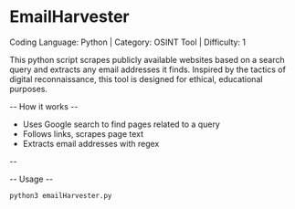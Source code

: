 # EmailHarvester

Coding Language: Python | Category: OSINT Tool | Difficulty: 1

This python script scrapes publicly available websites based on a search query and extracts any email addresses it finds. Inspired by the tactics of digital reconnaissance, this tool is designed for ethical, educational purposes.

-- How it works --

- Uses Google search to find pages related to a query
- Follows links, scrapes page text
- Extracts email addresses with regex

--

-- Usage --

```bash
python3 emailHarvester.py
